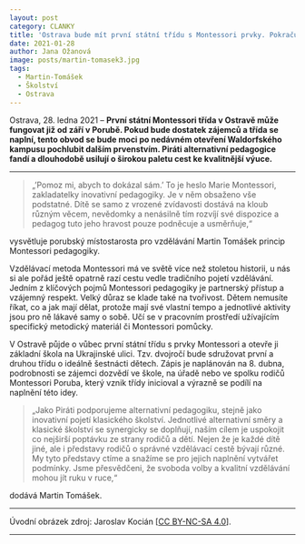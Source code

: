 ```yaml
---
layout: post
category: CLANKY
title: 'Ostrava bude mít první státní třídu s Montessori prvky. Pokračuje tak v rozšiřování pestré nabídky vzdělávání.'
date: 2021-01-28
author: Jana Ožanová
image: posts/martin-tomasek3.jpg
tags:
  - Martin-Tomášek
  - Školství
  - Ostrava
---
```


Ostrava, 28. ledna 2021 – **První státní Montessori třída v Ostravě může fungovat již od září v Porubě. Pokud bude dostatek zájemců a třída se naplní, tento obvod se bude moci po nedávném otevření Waldorfského kampusu pochlubit dalším prvenstvím. Piráti alternativní pedagogice fandí a dlouhodobě usilují o širokou paletu cest ke kvalitnější výuce.**

<hr />

>„’Pomoz mi, abych to dokázal sám.’ To je heslo Marie Montessori, zakladatelky inovativní pedagogiky. Je v něm obsaženo vše podstatné. Dítě se samo z vrozené zvídavosti dostává na kloub různým věcem, nevědomky a nenásilně tím rozvíjí své dispozice a pedagog tuto jeho hravost pouze podněcuje a usměrňuje,“ 

vysvětluje porubský místostarosta pro vzdělávání Martin Tomášek princip Montessori pedagogiky.

Vzdělávací metoda Montessori má ve světě více než stoletou historii, u nás si ale pořád ještě opatrně razí cestu vedle tradičního pojetí vzdělávání. Jedním z klíčových pojmů  Montessori pedagogiky je partnerský přístup a vzájemný respekt. Velký důraz se klade také na tvořivost. Dětem nemusíte říkat, co a jak mají dělat, protože mají své vlastní tempo a jednotlivé aktivity jsou pro ně  lákavé samy o sobě. Učí se v pracovním prostředí užívajícím specifický metodický materiál či Montessori pomůcky.

V Ostravě půjde o vůbec první státní třídu s prvky Montessori a otevře ji základní škola na Ukrajinské ulici. Tzv. dvojročí bude sdružovat první a druhou třídu o ideálně šestnácti dětech. Zápis je naplánován na 8. dubna, podrobnosti se zájemci dozvědí ve škole, na úřadě nebo ve spolku rodičů Montessori Poruba, který vznik třídy inicioval a výrazně se podílí na naplnění této idey.

>„Jako Piráti podporujeme alternativní pedagogiku, stejně jako inovativní pojetí klasického školství. Jednotlivé alternativní směry a klasické školství se synergicky se doplňují, naším cílem je uspokojit co nejširší poptávku ze strany rodičů a dětí. Nejen že je každé dítě jiné, ale i představy rodičů o správné vzdělávací cestě bývají různé. My tyto představy ctíme a snažíme se pro jejich naplnění vytvářet podmínky. Jsme přesvědčeni, že svoboda volby a kvalitní vzdělávání mohou jít ruku v ruce,“ 

dodává Martin Tomášek.


---

Úvodní obrázek zdroj: Jaroslav Kocián \[[CC BY-NC-SA 4.0](https://creativecommons.org/licenses/by-nc-sa/4.0/deed.cs)\].

- - -
